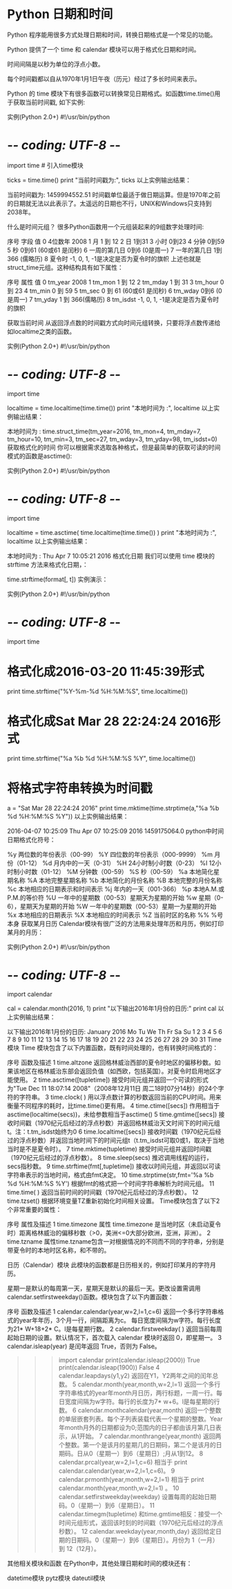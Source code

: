 # Python 日期和时间
Python 程序能用很多方式处理日期和时间，转换日期格式是一个常见的功能。

Python 提供了一个 time 和 calendar 模块可以用于格式化日期和时间。

时间间隔是以秒为单位的浮点小数。

每个时间戳都以自从1970年1月1日午夜（历元）经过了多长时间来表示。

Python 的 time 模块下有很多函数可以转换常见日期格式。如函数time.time()用于获取当前时间戳, 如下实例:

实例(Python 2.0+)
#!/usr/bin/python
# -*- coding: UTF-8 -*-
 
import time  # 引入time模块
 
ticks = time.time()
print "当前时间戳为:", ticks
以上实例输出结果：

当前时间戳为: 1459994552.51
时间戳单位最适于做日期运算。但是1970年之前的日期就无法以此表示了。太遥远的日期也不行，UNIX和Windows只支持到2038年。


什么是时间元组？
很多Python函数用一个元组装起来的9组数字处理时间:

序号	字段	值
0	4位数年	2008
1	月	1 到 12
2	日	1到31
3	小时	0到23
4	分钟	0到59
5	秒	0到61 (60或61 是闰秒)
6	一周的第几日	0到6 (0是周一)
7	一年的第几日	1到366 (儒略历)
8	夏令时	-1, 0, 1, -1是决定是否为夏令时的旗帜
上述也就是struct_time元组。这种结构具有如下属性：

序号	属性	值
0	tm_year	2008
1	tm_mon	1 到 12
2	tm_mday	1 到 31
3	tm_hour	0 到 23
4	tm_min	0 到 59
5	tm_sec	0 到 61 (60或61 是闰秒)
6	tm_wday	0到6 (0是周一)
7	tm_yday	1 到 366(儒略历)
8	tm_isdst	-1, 0, 1, -1是决定是否为夏令时的旗帜

获取当前时间
从返回浮点数的时间戳方式向时间元组转换，只要将浮点数传递给如localtime之类的函数。

实例(Python 2.0+)
#!/usr/bin/python
# -*- coding: UTF-8 -*-
 
import time
 
localtime = time.localtime(time.time())
print "本地时间为 :", localtime
以上实例输出结果：

本地时间为 : time.struct_time(tm_year=2016, tm_mon=4, tm_mday=7, tm_hour=10, tm_min=3, tm_sec=27, tm_wday=3, tm_yday=98, tm_isdst=0)
获取格式化的时间
你可以根据需求选取各种格式，但是最简单的获取可读的时间模式的函数是asctime():

实例(Python 2.0+)
#!/usr/bin/python
# -*- coding: UTF-8 -*-
 
import time
 
localtime = time.asctime( time.localtime(time.time()) )
print "本地时间为 :", localtime
以上实例输出结果：

本地时间为 : Thu Apr  7 10:05:21 2016
格式化日期
我们可以使用 time 模块的 strftime 方法来格式化日期，：

time.strftime(format[, t])
实例演示：

实例(Python 2.0+)
#!/usr/bin/python
# -*- coding: UTF-8 -*-
 
import time
 
# 格式化成2016-03-20 11:45:39形式
print time.strftime("%Y-%m-%d %H:%M:%S", time.localtime()) 
 
# 格式化成Sat Mar 28 22:24:24 2016形式
print time.strftime("%a %b %d %H:%M:%S %Y", time.localtime()) 
  
# 将格式字符串转换为时间戳
a = "Sat Mar 28 22:24:24 2016"
print time.mktime(time.strptime(a,"%a %b %d %H:%M:%S %Y"))
以上实例输出结果：

2016-04-07 10:25:09
Thu Apr 07 10:25:09 2016
1459175064.0
python中时间日期格式化符号：

%y 两位数的年份表示（00-99）
%Y 四位数的年份表示（000-9999）
%m 月份（01-12）
%d 月内中的一天（0-31）
%H 24小时制小时数（0-23）
%I 12小时制小时数（01-12）
%M 分钟数（00-59）
%S 秒（00-59）
%a 本地简化星期名称
%A 本地完整星期名称
%b 本地简化的月份名称
%B 本地完整的月份名称
%c 本地相应的日期表示和时间表示
%j 年内的一天（001-366）
%p 本地A.M.或P.M.的等价符
%U 一年中的星期数（00-53）星期天为星期的开始
%w 星期（0-6），星期天为星期的开始
%W 一年中的星期数（00-53）星期一为星期的开始
%x 本地相应的日期表示
%X 本地相应的时间表示
%Z 当前时区的名称
%% %号本身
获取某月日历
Calendar模块有很广泛的方法用来处理年历和月历，例如打印某月的月历：

实例(Python 2.0+)
#!/usr/bin/python
# -*- coding: UTF-8 -*-
 
import calendar
 
cal = calendar.month(2016, 1)
print "以下输出2016年1月份的日历:"
print cal
以上实例输出结果：

以下输出2016年1月份的日历:
    January 2016
Mo Tu We Th Fr Sa Su
             1  2  3
 4  5  6  7  8  9 10
11 12 13 14 15 16 17
18 19 20 21 22 23 24
25 26 27 28 29 30 31
Time 模块
Time 模块包含了以下内置函数，既有时间处理的，也有转换时间格式的：

序号	函数及描述
1	time.altzone
返回格林威治西部的夏令时地区的偏移秒数。如果该地区在格林威治东部会返回负值（如西欧，包括英国）。对夏令时启用地区才能使用。
2	time.asctime([tupletime])
接受时间元组并返回一个可读的形式为"Tue Dec 11 18:07:14 2008"（2008年12月11日 周二18时07分14秒）的24个字符的字符串。
3	time.clock( )
用以浮点数计算的秒数返回当前的CPU时间。用来衡量不同程序的耗时，比time.time()更有用。
4	time.ctime([secs])
作用相当于asctime(localtime(secs))，未给参数相当于asctime()
5	time.gmtime([secs])
接收时间戳（1970纪元后经过的浮点秒数）并返回格林威治天文时间下的时间元组t。注：t.tm_isdst始终为0
6	time.localtime([secs])
接收时间戳（1970纪元后经过的浮点秒数）并返回当地时间下的时间元组t（t.tm_isdst可取0或1，取决于当地当时是不是夏令时）。
7	time.mktime(tupletime)
接受时间元组并返回时间戳（1970纪元后经过的浮点秒数）。
8	time.sleep(secs)
推迟调用线程的运行，secs指秒数。
9	time.strftime(fmt[,tupletime])
接收以时间元组，并返回以可读字符串表示的当地时间，格式由fmt决定。
10	time.strptime(str,fmt='%a %b %d %H:%M:%S %Y')
根据fmt的格式把一个时间字符串解析为时间元组。
11	time.time( )
返回当前时间的时间戳（1970纪元后经过的浮点秒数）。
12	time.tzset()
根据环境变量TZ重新初始化时间相关设置。
Time模块包含了以下2个非常重要的属性：

序号	属性及描述
1	time.timezone
属性 time.timezone 是当地时区（未启动夏令时）距离格林威治的偏移秒数（>0，美洲<=0大部分欧洲，亚洲，非洲）。
2	time.tzname
属性time.tzname包含一对根据情况的不同而不同的字符串，分别是带夏令时的本地时区名称，和不带的。

日历（Calendar）模块
此模块的函数都是日历相关的，例如打印某月的字符月历。

星期一是默认的每周第一天，星期天是默认的最后一天。更改设置需调用calendar.setfirstweekday()函数。模块包含了以下内置函数：

序号	函数及描述
1	calendar.calendar(year,w=2,l=1,c=6)
返回一个多行字符串格式的year年年历，3个月一行，间隔距离为c。 每日宽度间隔为w字符。每行长度为21* W+18+2* C。l是每星期行数。
2	calendar.firstweekday( )
返回当前每周起始日期的设置。默认情况下，首次载入 calendar 模块时返回 0，即星期一。
3	calendar.isleap(year)
是闰年返回 True，否则为 False。

>>> import calendar
>>> print(calendar.isleap(2000))
True
>>> print(calendar.isleap(1900))
False
4	calendar.leapdays(y1,y2)
返回在Y1，Y2两年之间的闰年总数。
5	calendar.month(year,month,w=2,l=1)
返回一个多行字符串格式的year年month月日历，两行标题，一周一行。每日宽度间隔为w字符。每行的长度为7* w+6。l是每星期的行数。
6	calendar.monthcalendar(year,month)
返回一个整数的单层嵌套列表。每个子列表装载代表一个星期的整数。Year年month月外的日期都设为0;范围内的日子都由该月第几日表示，从1开始。
7	calendar.monthrange(year,month)
返回两个整数。第一个是该月的星期几的日期码，第二个是该月的日期码。日从0（星期一）到6（星期日）;月从1到12。
8	calendar.prcal(year,w=2,l=1,c=6)
相当于 print calendar.calendar(year,w=2,l=1,c=6)。
9	calendar.prmonth(year,month,w=2,l=1)
相当于 print calendar.month(year,month,w=2,l=1) 。
10	calendar.setfirstweekday(weekday)
设置每周的起始日期码。0（星期一）到6（星期日）。
11	calendar.timegm(tupletime)
和time.gmtime相反：接受一个时间元组形式，返回该时刻的时间戳（1970纪元后经过的浮点秒数）。
12	calendar.weekday(year,month,day)
返回给定日期的日期码。0（星期一）到6（星期日）。月份为 1（一月） 到 12（12月）。

其他相关模块和函数
在Python中，其他处理日期和时间的模块还有：

datetime模块
pytz模块
dateutil模块